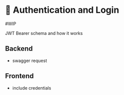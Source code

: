 # 🚪 Authentication and Login

#WIP

JWT Bearer schema and how it works

## Backend

- swagger request

## Frontend

- include credentials

